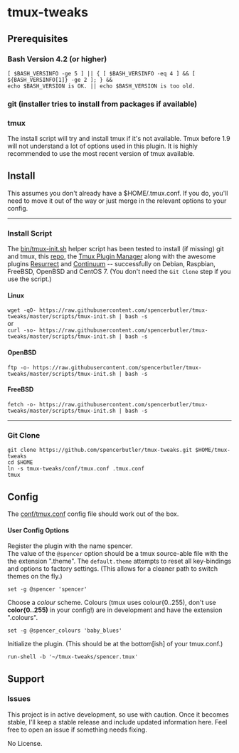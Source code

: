 # tmux-tweaks
## Prerequisites
### Bash Version 4.2 (or higher)
```
[ $BASH_VERSINFO -ge 5 ] || { [ $BASH_VERSINFO -eq 4 ] && [ ${BASH_VERSINFO[1]} -ge 2 ]; } && 
echo $BASH_VERSION is OK. || echo $BASH_VERSION is too old.
```
### git (installer tries to install from packages if available)
### tmux 
The install script will try and install tmux if it's not available. Tmux before 1.9 will not understand a lot of options used
in this plugin. It is highly recommended to use the most recent version of tmux available.

## Install 
This assumes you don't already have a $HOME/.tmux.conf. If you do, you'll need to move it out of the way
or just merge in the relevant options to your config.
___
### Install Script
The [bin/tmux-init.sh](../master/bin/tmux-init.sh) helper script has been tested to install (if missing)
git and tmux, this [repo](../../), the [Tmux Plugin Manager](https://github.com/tmux-plugins/tpm) along with the awesome plugins [Resurrect](https://github.com/tmux-plugins/tmux-resurrect) and [Continuum](https://github.com/tmux-plugins/tmux-continuum) 
-- successfully on Debian, Raspbian, FreeBSD, OpenBSD and CentOS 7. (You don't need the `Git Clone` step if you use the script.)

#### Linux
`wget -qO- https://raw.githubusercontent.com/spencerbutler/tmux-tweaks/master/scripts/tmux-init.sh | bash -s`  
or  
`curl -so- https://raw.githubusercontent.com/spencerbutler/tmux-tweaks/master/scripts/tmux-init.sh | bash -s`

#### OpenBSD
`ftp -o- https://raw.githubusercontent.com/spencerbutler/tmux-tweaks/master/scripts/tmux-init.sh | bash -s`
#### FreeBSD
`fetch -o- https://raw.githubusercontent.com/spencerbutler/tmux-tweaks/master/scripts/tmux-init.sh | bash -s`

---
### Git Clone
  
```
git clone https://github.com/spencerbutler/tmux-tweaks.git $HOME/tmux-tweaks
cd $HOME
ln -s tmux-tweaks/conf/tmux.conf .tmux.conf
tmux
```

## Config
The [conf/tmux.conf](../master/conf/tmux.conf) config file should work out of the box.

#### User Config Options
Register the plugin with the name spencer.  
The value of the `@spencer` option should be a tmux source-able file with the the extension ".theme". The `default.theme` attempts to reset all key-bindings and options to factory settings. (This allows for a cleaner path to switch themes on the fly.)

`set -g @spencer 'spencer'`

Choose a _colour_ scheme.
Colours (tmux uses colour{0..255), don't use **color{0..255)** in your config!) 
are in development and have the extension ".colours".

`set -g @spencer_colours 'baby_blues'`

Initialize the plugin. (This should be at the bottom[ish] of your tmux.conf.)

`run-shell -b '~/tmux-tweaks/spencer.tmux'`

## Support
### Issues
This project is in active development, so use with caution. Once it becomes stable, I'll keep a stable release and include
updated information here. Feel free to open an issue if something needs fixing. 

No License. 
